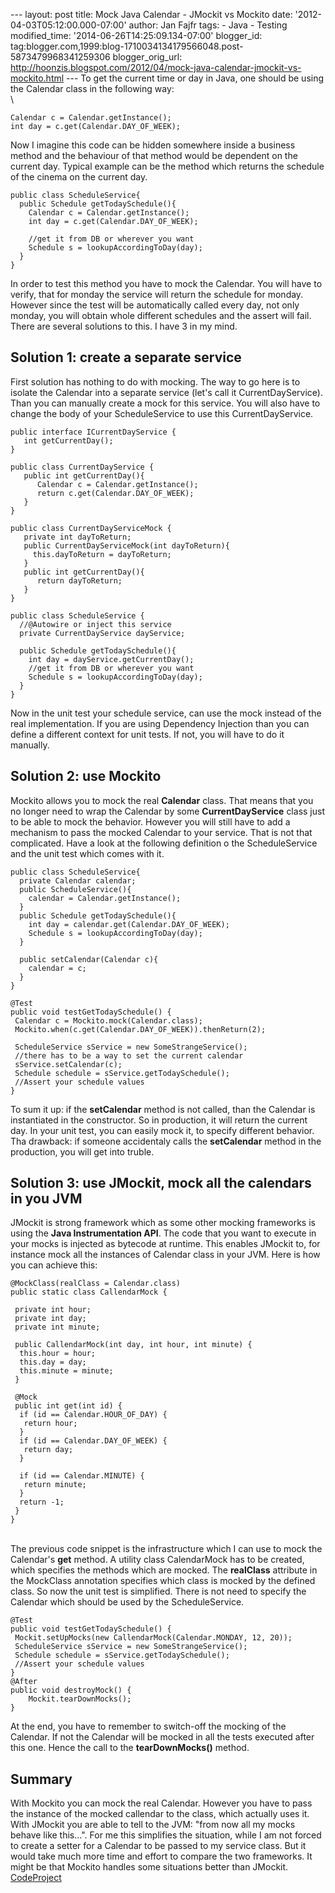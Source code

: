 --- layout: post title: Mock Java Calendar - JMockit vs Mockito date:
'2012-04-03T05:12:00.000-07:00' author: Jan Fajfr tags: - Java - Testing
modified\_time: '2014-06-26T14:25:09.134-07:00' blogger\_id:
tag:blogger.com,1999:blog-1710034134179566048.post-5873479968341259306
blogger\_orig\_url:
http://hoonzis.blogspot.com/2012/04/mock-java-calendar-jmockit-vs-mockito.html
--- To get the current time or day in Java, one should be using the
Calendar class in the following way:\
\

``` {.prettyprint}
Calendar c = Calendar.getInstance();
int day = c.get(Calendar.DAY_OF_WEEK);
```

Now I imagine this code can be hidden somewhere inside a business method
and the behaviour of that method would be dependent on the current day.
Typical example can be the method which returns the schedule of the
cinema on the current day.

``` {.prettyprint}
public class ScheduleService{
  public Schedule getTodaySchedule(){
    Calendar c = Calendar.getInstance();
    int day = c.get(Calendar.DAY_OF_WEEK);

    //get it from DB or wherever you want
    Schedule s = lookupAccordingToDay(day);
  }
}
```

In order to test this method you have to mock the Calendar. You will
have to verify, that for monday the service will return the schedule for
monday. However since the test will be automatically called every day,
not only monday, you will obtain whole different schedules and the
assert will fail. There are several solutions to this. I have 3 in my
mind.

Solution 1: create a separate service
-------------------------------------

First solution has nothing to do with mocking. The way to go here is to
isolate the Calendar into a separate service (let's call it
CurrentDayService). Than you can manually create a mock for this
service. You will also have to change the body of your ScheduleService
to use this CurrentDayService.

``` {.prettyprint}
public interface ICurrentDayService {
   int getCurrentDay();
}

public class CurrentDayService {
   public int getCurrentDay(){
      Calendar c = Calendar.getInstance();
      return c.get(Calendar.DAY_OF_WEEK);
   }
}

public class CurrentDayServiceMock {
   private int dayToReturn;
   public CurrentDayServiceMock(int dayToReturn){
     this.dayToReturn = dayToReturn;
   }
   public int getCurrentDay(){
      return dayToReturn;
   }
}

public class ScheduleService {
  //@Autowire or inject this service
  private CurrentDayService dayService;
  
  public Schedule getTodaySchedule(){
    int day = dayService.getCurrentDay();
    //get it from DB or wherever you want
    Schedule s = lookupAccordingToDay(day);
  }
}
```

Now in the unit test your schedule service, can use the mock instead of
the real implementation. If you are using Dependency Injection than you
can define a different context for unit tests. If not, you will have to
do it manually.

Solution 2: use Mockito
-----------------------

Mockito allows you to mock the real **Calendar** class. That means that
you no longer need to wrap the Calendar by some **CurrentDayService**
class just to be able to mock the behavior. However you will still have
to add a mechanism to pass the mocked Calendar to your service. That is
not that complicated. Have a look at the following definition o the
ScheduleService and the unit test which comes with it.

``` {.prettyprint}
public class ScheduleService{
  private Calendar calendar;
  public ScheduleService(){
    calendar = Calendar.getInstance();
  }
  public Schedule getTodaySchedule(){
    int day = calendar.get(Calendar.DAY_OF_WEEK);
    Schedule s = lookupAccordingToDay(day);
  }

  public setCalendar(Calendar c){
    calendar = c;
  }
}

@Test
public void testGetTodaySchedule() {
 Calendar c = Mockito.mock(Calendar.class);
 Mockito.when(c.get(Calendar.DAY_OF_WEEK)).thenReturn(2);

 ScheduleService sService = new SomeStrangeService();
 //there has to be a way to set the current calendar
 sService.setCalendar(c);
 Schedule schedule = sService.getTodaySchedule();
 //Assert your schedule values
}
```

To sum it up: if the **setCalendar** method is not called, than the
Calendar is instantiated in the constructor. So in production, it will
return the current day. In your unit test, you can easily mock it, to
specify different behavior. Tha drawback: if someone accidentaly calls
the **setCalendar** method in the production, you will get into truble.

Solution 3: use JMockit, mock all the calendars in you JVM
----------------------------------------------------------

JMockit is strong framework which as some other mocking frameworks is
using the **Java Instrumentation API**. The code that you want to
execute in your mocks is injected as bytecode at runtime. This enables
JMockit to, for instance mock all the instances of Calendar class in
your JVM. Here is how you can achieve this:

``` {.prettyprint}
@MockClass(realClass = Calendar.class)
public static class CallendarMock {

 private int hour;
 private int day;
 private int minute;

 public CallendarMock(int day, int hour, int minute) {
  this.hour = hour;
  this.day = day;
  this.minute = minute;
 }

 @Mock
 public int get(int id) {
  if (id == Calendar.HOUR_OF_DAY) {
   return hour;
  }
  if (id == Calendar.DAY_OF_WEEK) {
   return day;
  }

  if (id == Calendar.MINUTE) {
   return minute;
  }
  return -1;
 }
}
```

\
The previous code snippet is the infrastructure which I can use to mock
the Calendar's **get** method. A utility class CalendarMock has to be
created, which specifies the methods which are mocked. The **realClass**
attribute in the MockClass annotation specifies which class is mocked by
the defined class. So now the unit test is simplified. There is not need
to specify the Calendar which should be used by the ScheduleService.

``` {.prettyprint}
@Test
public void testGetTodaySchedule() {
 Mockit.setUpMocks(new CallendarMock(Calendar.MONDAY, 12, 20));
 ScheduleService sService = new SomeStrangeService();
 Schedule schedule = sService.getTodaySchedule();
 //Assert your schedule values
}
@After
public void destroyMock() {
    Mockit.tearDownMocks();
}
```

At the end, you have to remember to switch-off the mocking of the
Calendar. If not the Calendar will be mocked in all the tests executed
after this one. Hence the call to the **tearDownMocks()** method.

Summary
-------

With Mockito you can mock the real Calendar. However you have to pass
the instance of the mocked callendar to the class, which actually uses
it. With JMockit you are able to tell to the JVM: "from now all my mocks
behave like this...". For me this simplifies the situation, while I am
not forced to create a setter for a Calendar to be passed to my service
class. But it would take much more time and effort to compare the two
frameworks. It might be that Mockito handles some situations better than
JMockit.
[CodeProject](http://www.codeproject.com/script/Articles/BlogFeedList.aspx?amid=honga)
